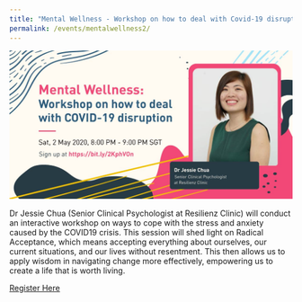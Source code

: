 ```yaml
---
title: "Mental Wellness - Workshop on how to deal with Covid-19 disruption"
permalink: /events/mentalwellness2/
---
```


![Image](/images/events/2020/Mentalwellness2.jpg)

Dr Jessie Chua (Senior Clinical Psychologist at Resilienz Clinic) will conduct an interactive workshop on ways to cope with the stress and anxiety caused by the COVID19 crisis. This session will shed light on Radical Acceptance, which means accepting everything about ourselves, our current situations, and our lives without resentment. This then allows us to apply wisdom in navigating change more effectively, empowering us to create a life that is worth living.

[Register Here](https://bit.ly/2KphVOn)
